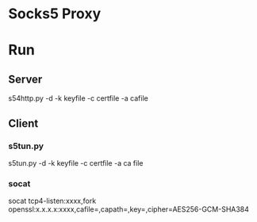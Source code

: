 # Socks5 Proxy

# Run

##  Server
s54http.py -d -k keyfile -c certfile -a cafile

## Client

### s5tun.py
s5tun.py -d -k keyfile -c certfile -a ca file

### socat
socat tcp4-listen:xxxx,fork openssl:x.x.x.x:xxxx,cafile=,capath=,key=,cipher=AES256-GCM-SHA384
